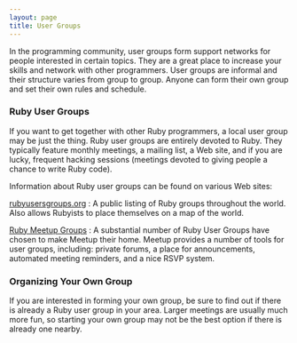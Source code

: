 ```yaml
---
layout: page
title: User Groups
---
```


In the programming community, user groups form support networks for
people interested in certain topics. They are a great place to increase
your skills and network with other programmers. User groups are informal
and their structure varies from group to group. Anyone can form their
own group and set their own rules and schedule.

### Ruby User Groups

If you want to get together with other Ruby programmers, a local user
group may be just the thing. Ruby user groups are entirely devoted to
Ruby. They typically feature monthly meetings, a mailing list, a Web
site, and if you are lucky, frequent hacking sessions (meetings devoted
to giving people a chance to write Ruby code).

Information about Ruby user groups can be found on various Web sites:

[rubyusersgroups.org][1]
: A public listing of Ruby groups throughout the world. Also allows
  Rubyists to place themselves on a map of the world.

[Ruby Meetup Groups][2]
: A substantial number of Ruby User Groups have chosen to make Meetup
  their home. Meetup provides a number of tools for user groups,
  including: private forums, a place for announcements, automated
  meeting reminders, and a nice RSVP system.

### Organizing Your Own Group

If you are interested in forming your own group, be sure to find out if
there is already a Ruby user group in your area. Larger meetings are
usually much more fun, so starting your own group may not be the best
option if there is already one nearby.

[1]: http://www.rubyusergroups.org/ 
[2]: http://ruby.meetup.com 
